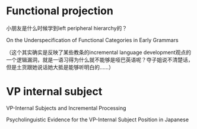 # Functional projection

小朋友是什么时候学到left peripheral hierarchy的？

On the Underspecification of Functional Categories in Early Grammars

（这个其实确实是反映了某些教条的incremental language development观点的一个逻辑漏洞，就是一语习得为什么就不能够是哑巴英语呢？夺子姐说不清楚话，但是土货跟她说话她大抵是能够听明白的……）

# VP internal subject

VP-Internal Subjects and Incremental Processing

Psycholinguistic Evidence for the VP-Internal Subject Position in Japanese 